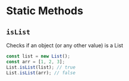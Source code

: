 # Static Methods

## `isList`

Checks if an object (or any other value) is a List

```js
const list = new List();
const arr = [1, 2, 3];
List.isList(list); // true
List.isList(arr); // false
```

